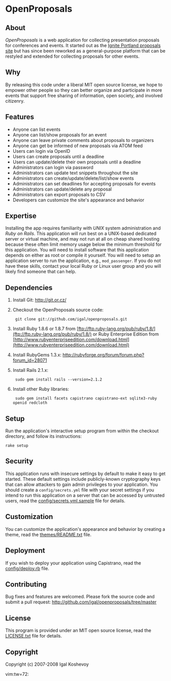 OpenProposals
=============


About
-----

*OpenProposals* is a web application for collecting presentation
proposals for conferences and events. It started out as the [Ignite
Portland proposals site](http://proposals.igniteportland.com/) but has
since been reworked as a general-purpose platform that can be restyled
and extended for collecting proposals for other events.


Why
---

By releasing this code under a liberal MIT open source license, we hope
to empower other people so they can better organize and participate in
more events that support free sharing of information, open society, and
involved citizenry.


Features
--------
- Anyone can list events
- Anyone can list/show proposals for an event
- Anyone can leave private comments about proposals to organizers
- Anyone can get be informed of new proposals via ATOM feed
- Users can login via OpenID
- Users can create proposals until a deadline
- Users can update/delete their own proposals until a deadline
- Administrators can login via password
- Administrators can update text snippets throughout the site
- Administrators can create/update/delete/list/show events
- Administrators can set deadlines for accepting proposals for events
- Administrators can update/delete any proposal
- Administrators can export proposals to CSV
- Developers can customize the site's appearance and behavior


Expertise
---------

Installing the app requires familiarity with *UNIX* system administration
and *Ruby on Rails*. This application will run best on a UNIX-based
dedicated server or virtual machine, and may not run at all on cheap
shared hosting because these often limit memory usage below the minimum
threshold for this application. You will need to install software that
this application depends on either as root or compile it yourself. You
will need to setup an application server to run the application, e.g.,
`mod_passenger`. If you do not have these skills, contact your local Ruby
or Linux user group and you will likely find someone that can help.


Dependencies
------------

1. Install Git: <http://git.or.cz/>

2. Checkout the OpenProposals source code:

        git clone git://github.com/igal/openproposals.git

3. Install Ruby 1.8.6 or 1.8.7 from [ftp://ftp.ruby-lang.org/pub/ruby/1.8/](ftp://ftp.ruby-lang.org/pub/ruby/1.8/) or Ruby Enterprise Edition from [http://www.rubyenterpriseedition.com/download.html](http://www.rubyenterpriseedition.com/download.html)

4. Install RubyGems 1.3.x: <http://rubyforge.org/forum/forum.php?forum_id=28071>
5. Install Rails 2.1.x:

        sudo gem install rails --version=2.1.2

6. Install other Ruby libraries:

        sudo gem install facets capistrano capistrano-ext sqlite3-ruby openid redcloth


Setup
-----

Run the application's interactive setup program from within the checkout
directory, and follow its instructions:

    rake setup


Security
--------

This application runs with insecure settings by default to make it easy to
get started. These default settings include publicly-known cryptography
keys that can allow attackers to gain admin privileges to your
application. You should create a `config/secrets.yml` file with your
secret settings if you intend to run this application on a server that
can be accessed by untrusted users, read the
[config/secrets.yml.sample](config/secrets.yml.sample) file for details.


Customization
-------------

You can customize the application's appearance and behavior by creating
a theme, read the [themes/README.txt](themes/README.txt) file.


Deployment
----------

If you wish to deploy your application using Capistrano, read the
[config/deploy.rb](config/deploy.rb) file.


Contributing
------------

Bug fixes and features are welcomed. Please fork the source code and submit a
pull request: <http://github.com/igal/openproposals/tree/master>


License
-------

This program is provided under an MIT open source license, read the
[LICENSE.txt](LICENSE.txt) file for details.


Copyright
---------

Copyright (c) 2007-2008 Igal Koshevoy

 vim:tw=72:
